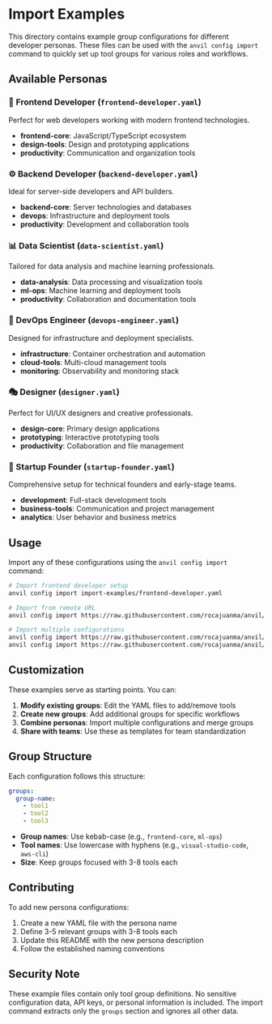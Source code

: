 # Import Examples

This directory contains example group configurations for different developer personas. These files can be used with the `anvil config import` command to quickly set up tool groups for various roles and workflows.

## Available Personas

### 🎨 Frontend Developer (`frontend-developer.yaml`)
Perfect for web developers working with modern frontend technologies.
- **frontend-core**: JavaScript/TypeScript ecosystem
- **design-tools**: Design and prototyping applications
- **productivity**: Communication and organization tools

### ⚙️ Backend Developer (`backend-developer.yaml`)
Ideal for server-side developers and API builders.
- **backend-core**: Server technologies and databases
- **devops**: Infrastructure and deployment tools
- **productivity**: Development and collaboration tools

### 📊 Data Scientist (`data-scientist.yaml`)
Tailored for data analysis and machine learning professionals.
- **data-analysis**: Data processing and visualization tools
- **ml-ops**: Machine learning and deployment tools
- **productivity**: Collaboration and documentation tools

### 🚀 DevOps Engineer (`devops-engineer.yaml`)
Designed for infrastructure and deployment specialists.
- **infrastructure**: Container orchestration and automation
- **cloud-tools**: Multi-cloud management tools
- **monitoring**: Observability and monitoring stack

### 🎭 Designer (`designer.yaml`)
Perfect for UI/UX designers and creative professionals.
- **design-core**: Primary design applications
- **prototyping**: Interactive prototyping tools
- **productivity**: Collaboration and file management

### 🏢 Startup Founder (`startup-founder.yaml`)
Comprehensive setup for technical founders and early-stage teams.
- **development**: Full-stack development tools
- **business-tools**: Communication and project management
- **analytics**: User behavior and business metrics

## Usage

Import any of these configurations using the `anvil config import` command:

```bash
# Import frontend developer setup
anvil config import import-examples/frontend-developer.yaml

# Import from remote URL
anvil config import https://raw.githubusercontent.com/rocajuanma/anvil/master/import-examples/backend-developer.yaml

# Import multiple configurations
anvil config import https://raw.githubusercontent.com/rocajuanma/anvil/master/import-examples/data-scientist.yaml
anvil config import https://raw.githubusercontent.com/rocajuanma/anvil/master/import-examples/devops-engineer.yaml
```

## Customization

These examples serve as starting points. You can:

1. **Modify existing groups**: Edit the YAML files to add/remove tools
2. **Create new groups**: Add additional groups for specific workflows
3. **Combine personas**: Import multiple configurations and merge groups
4. **Share with teams**: Use these as templates for team standardization

## Group Structure

Each configuration follows this structure:

```yaml
groups:
  group-name:
    - tool1
    - tool2
    - tool3
```

- **Group names**: Use kebab-case (e.g., `frontend-core`, `ml-ops`)
- **Tool names**: Use lowercase with hyphens (e.g., `visual-studio-code`, `aws-cli`)
- **Size**: Keep groups focused with 3-8 tools each

## Contributing

To add new persona configurations:

1. Create a new YAML file with the persona name
2. Define 3-5 relevant groups with 3-8 tools each
3. Update this README with the new persona description
4. Follow the established naming conventions

## Security Note

These example files contain only tool group definitions. No sensitive configuration data, API keys, or personal information is included. The import command extracts only the `groups` section and ignores all other data.
